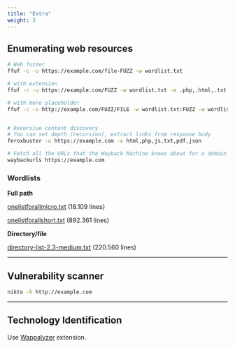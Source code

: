 ```yaml
---
title: "Extra"
weight: 3
---
```


## Enumerating web resources

```sh
# Web fuzzer 
ffuf -c -u https://example.com/file-FUZZ -w wordlist.txt

# with extension
ffuf -c -u https://example.com/FUZZ -w wordlist.txt -e .php,.html,.txt

# with more placeholder
ffuf -c -u http://example.com/FUZZ/FILE -w wordlist.txt:FUZZ -w wordlist2.txt:FILE 


# Recursive content discovery
# You can set depth (recursion), extract links from response body
feroxbuster -u https://example.com -x html,php,js,txt,pdf,json

# Fetch all the URLs that the Wayback Machine knows about for a domain
waybackurls https://example.com
```

### Wordlists

**Full path**

[onelistforallmicro.txt](https://github.com/six2dez/OneListForAll/blob/main/onelistforallmicro.txt) (18.109 lines)

[onelistforallshort.txt](https://github.com/six2dez/OneListForAll/blob/main/onelistforallshort.txt) (892.361 lines)

**Directory/file**

[directory-list-2.3-medium.txt](https://github.com/daviddias/node-dirbuster/blob/master/lists/directory-list-2.3-medium.txt) (220.560 lines)

---

## Vulnerability scanner

```sh
nikto -h http://example.com
```

---

## Technology Identification

Use [Wappalyzer](https://www.wappalyzer.com/) extension.
